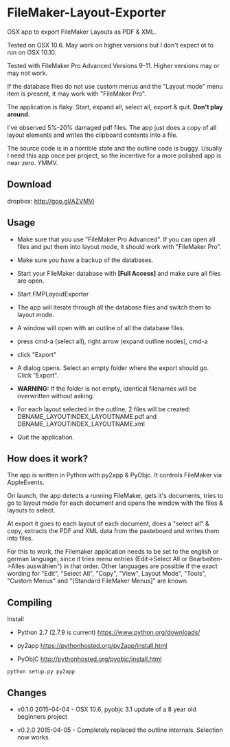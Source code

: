 # FileMaker-Layout-Exporter

OSX app to export FileMaker Layouts as PDF &amp; XML.

Tested on OSX 10.6. May work on higher versions but I don't expect ot to run on OSX 10.10.

Tested with FileMaker Pro Advanced Versions 9-11. Higher versions may or may not work.

If the database files do not use custom menus and the "Layout mode" menu item is present,
it may work with "FileMaker Pro".

The application is flaky. Start, expand all, select all, export & quit. **Don't play around**.

I've observed 5%-20% damaged pdf files. The app just does a copy of all layout elements and writes the clipboard contents into a file.

The source code is in a horrible state and the outline code is buggy. Usually I need this app once per project, so the incentive for a more polished app is near zero. YMMV.


## Download
dropbox: http://goo.gl/AZVMVj


## Usage

+ Make sure that you use "FileMaker Pro Advanced". If you can open all files and put them into layout mode, it should work with "FileMaker Pro".

+ Make sure you have a backup of the databases.

+ Start your FileMaker database with **[Full Access]** and make sure all files are open.

+ Start FMPLayoutExporter

+ The app will iterate through all the database files and switch them to layout mode.

+ A window will open with an outline of all the database files.

+ press cmd-a (select all), right arrow (expand outline nodes), cmd-a

+ click "Export"

+ A dialog opens. Select an empty folder where the export should go. Click "Export".

+ **WARNING:** If the folder is not empty, identical filenames will be overwritten without asking.

+ For each layout selected in the outline, 2 files will be created:
DBNAME_LAYOUTINDEX_LAYOUTNAME.pdf and
DBNAME_LAYOUTINDEX_LAYOUTNAME.xml

+ Quit the application.

## How does it work?

The app is written in Python with py2app & PyObjc. It controls FileMaker via AppleEvents.

On launch, the app detects a running FileMaker, gets it's documents, tries to go to layout mode for each document and opens the window with the files & layouts to select.

At export it goes to each layout of each document, does a "select all" & copy, extracts the PDF and XML data from the pasteboard and writes them into files.

For this to work, the Filemaker application needs to be set to the english or german language, since it tries menu entries (Edit->Select All or Bearbeiten->Alles auswählen") in that order. Other languages are possible if the exact wording for "Edit", "Select All", "Copy", "View", Layout Mode", "Tools", "Custom Menus" and "[Standard FileMaker Menus]" are known.


## Compiling

Install

+ Python 2.7 (2.7.9 is current) <https://www.python.org/downloads/>

+ py2app <https://pythonhosted.org/py2app/install.html>

+ PyObjC <http://pythonhosted.org/pyobjc/install.html>

```
python setup.py py2app
```

## Changes

+ v0.1.0 2015-04-04 - OSX 10.6, pyobjc 3.1 update of a 8 year old beginners project 

+ v0.2.0 2015-04-05 - Completely replaced the outline internals. Selection now works.
